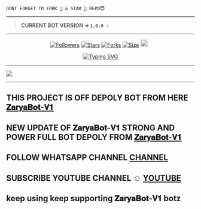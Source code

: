 ```
DONT FORGET TO FORK 🍴 & STAR 🌟 REPO😇
```
---

> **CURRENT BOT VERSION ➜ `1.0.0 ⚡`**
---





  <p align="center">
<a href="https://github.com/mrfrank-ofc/followers"><img title="Followers" src="https://img.shields.io/github/followers/ZaryaBot-V1?color=blue&style=flat-square"></a>
<a href="https://github.com/dawens-boy2/ZaryaBot-V1/stargazers/"><img title="Stars" src="https://img.shields.io/github/stars/dawens-boy2/ZaryaBot-V1?color=blue&style=flat-square"></a>
<a href="https://github.com/dawens-boy2/ZaryaBot-V1/network/members"><img title="Forks" src="https://img.shields.io/github/forks/dawens-boy2/ZaryaBot-V1?color=blue&style=flat-square"></a>
<a href="https://github.com/dawens-boy2/ZaryaBot-V1/"><img title="Size" src="https://img.shields.io/github/repo-size/dawens-boy2/ZaryaBot-V1?style=flat-square&color=green"></a>
<a href="https://github.com/dawens-boy2/ZaryaBot-V1/graphs/commit-activity"><img height="20" src="https://img.shields.io/badge/Maintained%3F-yes-green.svg"></a>&nbsp;&nbsp;
</p>

<p align="center">
  <a href="https://git.io/typing-svg">
    <img src="https://readme-typing-svg.demolab.com?font=Black+Ops+One&size=80&pause=1000&color=00FF00&center=true&vCenter=true&width=1000&height=200&lines=dawens-boy2;VERSION+2025;BY+ZaryaBot-V1+TECH" alt="Typing SVG" />
  </a>
</p>
  
--- 



<a><img src='https://files.catbox.moe/pbamxw.jpeg'/></a>



***



## THIS PROJECT IS OFF DEPOLY BOT FROM HERE [𝐙𝐚𝐫𝐲𝐚𝐁𝐨𝐭-𝐕𝟏](https://zaryabot-5bdffd2e5a94.herokuapp.com/)

## NEW UPDATE OF 𝐙𝐚𝐫𝐲𝐚𝐁𝐨𝐭-𝐕𝟏 STRONG AND POWER FULL BOT DEPOLY FROM [𝐙𝐚𝐫𝐲𝐚𝐁𝐨𝐭-𝐕𝟏](https://github.com/dawens-boy2/ZaryaBot)

## FOLLOW WHATSAPP CHANNEL [CHANNEL](https://whatsapp.com/channel/0029VbCHd5V1dAw132PB7M1B)
## SUBSCRIBE YOUTUBE CHANNEL ☺️ [YOUTUBE](https://youtu.be/fmvsHiCZvQw?si=E1sCTbTFOCsBW2u2) 

## keep using keep supporting 𝐙𝐚𝐫𝐲𝐚𝐁𝐨𝐭-𝐕𝟏 botz

